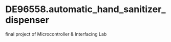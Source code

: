 # DE96558.automatic_hand_sanitizer_dispenser
final project of Microcontroller &amp; Interfacing Lab
